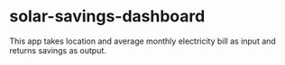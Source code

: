 # solar-savings-dashboard

This app takes location and average monthly electricity bill as input and returns savings as output.
